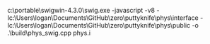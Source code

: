 c:\portable\swigwin-4.3.0\swig.exe -javascript -v8 -Ic:\Users\logan\Documents\GitHub\zero\puttyknife\phys\interface -Ic:\Users\logan\Documents\GitHub\zero\puttyknife\phys\public -o .\build\phys_swig.cpp phys.i